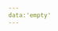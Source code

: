 ```yaml
---
data:'empty'
---
```


<div data-ff_module-profile-response-button-lib="id0"/>

<br/>
<div data-ff_module-profile-response-button-lib="id1"/>

<br/>
<div data-ff_module-profile-response-button-lib="id2"/>
